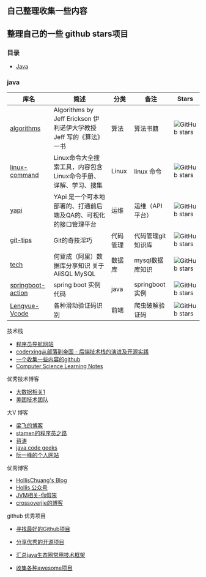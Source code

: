 ## 自己整理收集一些内容


## 整理自己的一些 github stars项目

### 目录

- [Java](#java)

### java

库名  |简述 |分类 |备注 |Stars
--- | --- | --- | ----| ----
[algorithms](https://github.com/jeffgerickson/algorithms) | Algorithms by Jeff Erickson 伊利诺伊大学教授 Jeff 写的《算法》一书|  算法 | 算法书籍|![GitHub stars](https://img.shields.io/github/stars/jeffgerickson/algorithms.svg) 
[linux-command](https://github.com/jaywcjlove/linux-command) | Linux命令大全搜索工具，内容包含Linux命令手册、详解、学习、搜集  | Linux | linux 命令|![GitHub stars](https://img.shields.io/github/stars/jaywcjlove/linux-command.svg)
[yapi](https://github.com/YMFE/yapi)| YApi 是一个可本地部署的、打通前后端及QA的、可视化的接口管理平台 | 运维|运维（API平台）|![GitHub stars](https://img.shields.io/github/stars/YMFE/yapi.svg) 
[git-tips](https://github.com/521xueweihan/git-tips)| Git的奇技淫巧 | 代码管理 |代码管理git知识库|![GitHub stars](https://img.shields.io/github/stars/521xueweihan/git-tips.svg) 
[tech](https://github.com/hedengcheng/tech) | 何登成（阿里）数据库分享知识 关于AliSQL MySQL |数据库|mysql数据库知识| ![GitHub stars](https://img.shields.io/github/stars/hedengcheng/tech.svg) 
[springboot-action](https://github.com/lianggzone/springboot-action)|spring boot 实例代码|java|springboot 实例|![GitHub stars](https://img.shields.io/github/stars/lianggzone/springboot-action.svg) 
[Lengyue-Vcode](https://github.com/leng-yue/Lengyue-Vcode)|各种滑动验证码识别| 前端| 爬虫破解验证码|![GitHub stars](https://img.shields.io/github/stars/leng-yue/Lengyue-Vcode.svg)




技术栈
- [程序员导航网站](http://tooool.org/)
- [coderxing从部落到帝国 - 后端技术栈的演进及开源实践](https://coderxing.gitbooks.io/architecture-evolution/chapter1.html)
- [一个收集一些内容的github](https://github.com/mylxsw/growing-up/tree/master/doc)
- [Computer Science Learning Notes](https://github.com/CyC2018/CS-Notes)

优秀技术博客

- [大数据相关1](http://blog.51cto.com/xpleaf)
- [美团技术团队](https://tech.meituan.com)

大V 博客

- [梁飞的博客](http://javatar.iteye.com/category/7506)
- [stamen的程序员之路](http://stamen.iteye.com/blog)
- [蒋涛](http://jinnianshilongnian.iteye.com/)
- [java code geeks](https://www.javacodegeeks.com/courses)
- [阮一峰的个人网站](http://www.ruanyifeng.com/home.html)


优秀博客

- [HollisChuang's Blog](https://www.hollischuang.com/archives/category/java)
- [Hollis 公众号](https://mp.weixin.qq.com/s/XCzNMcWFg3pskPxZCJSi4Q)
- [JVM相关-你假笨](http://lovestblog.cn/blog/archives/)
- [crossoverjie的博客](https://crossoverjie.top/)

github  优秀项目

- [寻找最好的Github项目](https://github-trending.com/)
- [分享优秀的开源项目](https://github.com/GitHubDaily/GitHubDaily)

- [汇总java生态圈常用技术框架](https://github.com/aalansehaiyang/technology-talk)

- [收集各种awesome项目](https://github.com/ityouknow/awesome-list)
